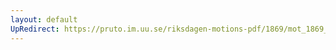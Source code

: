 ```yaml
---
layout: default
UpRedirect: https://pruto.im.uu.se/riksdagen-motions-pdf/1869/mot_1869__ak__251/mot_1869__ak__251-001.pdf
---
```

